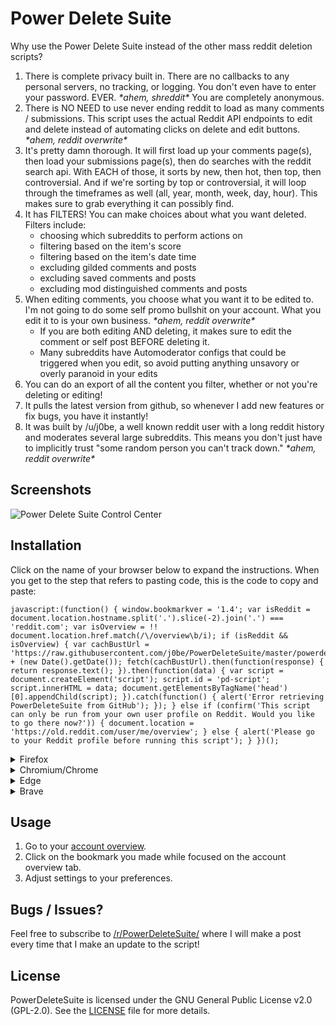 # Power Delete Suite

Why use the Power Delete Suite instead of the other mass reddit deletion scripts?

1. There is complete privacy built in. There are no callbacks to any personal servers, no tracking, or logging. You don't even have to enter your password. EVER. *\*ahem, shreddit\** You are completely anonymous.
2. There is NO NEED to use never ending reddit to load as many comments / submissions. This script uses the actual Reddit API endpoints to edit and delete instead of automating clicks on delete and edit buttons. *\*ahem, reddit overwrite\**
3. It's pretty damn thorough. It will first load up your comments page(s), then load your submissions page(s), then do searches with the reddit search api. With EACH of those, it sorts by new, then hot, then top, then controversial. And if we're sorting by top or controversial, it will loop through the timeframes as well (all, year, month, week, day, hour). This makes sure to grab everything it can possibly find.
4. It has FILTERS! You can make choices about what you want deleted. Filters include:
   * choosing which subreddits to perform actions on
   * filtering based on the item's score
   * filtering based on the item's date time
   * excluding gilded comments and posts
   * excluding saved comments and posts
   * excluding mod distinguished comments and posts
5. When editing comments, you choose what you want it to be edited to. I'm not going to do some self promo bullshit on your account. What you edit it to is your own business. *\*ahem, reddit overwrite\**
   * If you are both editing AND deleting, it makes sure to edit the comment or self post BEFORE deleting it.
   * Many subreddits have Automoderator configs that could be triggered when you edit, so avoid putting anything unsavory or overly paranoid in your edits
6. You can do an export of all the content you filter, whether or not you're deleting or editing!
7. It pulls the latest version from github, so whenever I add new features or fix bugs, you have it instantly!
8. It was built by /u/j0be, a well known reddit user with a long reddit history and moderates several large subreddits. This means you don't just have to implicitly trust "some random person you can't track down." *\*ahem, reddit overwrite\**

## Screenshots
 
![Power Delete Suite Control Center](http://i.imgur.com/Fh5HsAD.png)
 
## Installation

Click on the name of your browser below to expand the instructions.
When you get to the step that refers to pasting code, this is the code to copy and paste:

```
javascript:(function() { window.bookmarkver = '1.4'; var isReddit = document.location.hostname.split('.').slice(-2).join('.') === 'reddit.com'; var isOverview = !! document.location.href.match(/\/overview\b/i); if (isReddit && isOverview) { var cachBustUrl = 'https://raw.githubusercontent.com/j0be/PowerDeleteSuite/master/powerdeletesuite.js?' + (new Date().getDate()); fetch(cachBustUrl).then(function(response) { return response.text(); }).then(function(data) { var script = document.createElement('script'); script.id = 'pd-script'; script.innerHTML = data; document.getElementsByTagName('head')[0].appendChild(script); }).catch(function() { alert('Error retrieving PowerDeleteSuite from GitHub'); }); } else if (confirm('This script can only be run from your own user profile on Reddit. Would you like to go there now?')) { document.location = 'https://old.reddit.com/user/me/overview'; } else { alert('Please go to your Reddit profile before running this script'); } })();
```

<details>
<summary>Firefox</summary>

1. Open the Hamburger menu
1. Click "Bookmarks"
1. Click "Manage Bookmarks"
1. Right click on empty space
1. Click "Add Bookmark"
1. Paste the above code into the URL section
1. Click "Save"

</details>
<details>
<summary>Chromium/Chrome</summary>

1. Go to `chrome://bookmarks/`
1. Right click on empty space
1. Click "Add new bookmark"
1. Paste the above code into the URL section
1. Click "Save"

</details>
<details>
<summary>Edge</summary>

1. Press the three dots
1. Click "Favorites"
1. Click on the star with a plus icon
1. Right click the new favorite
1. Click "Edit"
1. Paste the above code into the URL section
1. Click "Save"

</details>
<details>
<summary>Brave</summary>

1. Go to `chrome://bookmarks`
1. Right click on empty space
1. Click "Add new bookmark"
1. Paste the above code into the URL section
1. Click "Save"

</details>

## Usage

1. Go to your [account overview](https://old.reddit.com/u/me/overview).
1. Click on the bookmark you made while focused on the account overview tab.
1. Adjust settings to your preferences.
 
## Bugs / Issues?
 
Feel free to subscribe to [/r/PowerDeleteSuite/](https://www.reddit.com/r/PowerDeleteSuite/) where I will make a post every time that I make an update to the script!

## License

PowerDeleteSuite is licensed under the GNU General Public License v2.0 (GPL-2.0).
See the [LICENSE](./LICENSE.txt) file for more details.